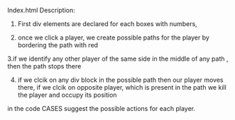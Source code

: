 Index.html Description:


1. First div elements are declared for each boxes with numbers,

2. once we click a player, we create possible paths for the player by bordering the path with red

3.if we identify any other player of the same side in the middle of any path , then the path stops there

4. if we clcik on any div block in the possible path then our player moves there, if we clcik on opposite player, which is present in the path we kill the player and occupy its position


in the code CASES suggest the possible actions for each player.
